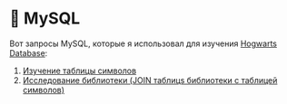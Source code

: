 # 🐬 MySQL 

Вот запросы MySQL, которые я использовал для изучения  <a href="https://drive.google.com/drive/u/3/folders/1MC0AttnmlAmugifFlX3hG6pssYZDqpPB"> Hogwarts Database</a>:
1) <a href="https://docs.google.com/document/d/11Z4WGZ4z2asLpwfXDpeWjW-emJLYEolQ/edit?usp=drive_link&ouid=109630940720999050377&rtpof=true&sd=true"> Изучение таблицы символов </a>
2) <a href="https://docs.google.com/document/d/1U2dMk_Kzn2QPPQrlisqxtQu8uVmxHWlpc3xzp6ZV2CM/edit?usp=drive_link"> Исследование библиотеки (JOIN таблицs библиотеки с таблицей символов) </a>
